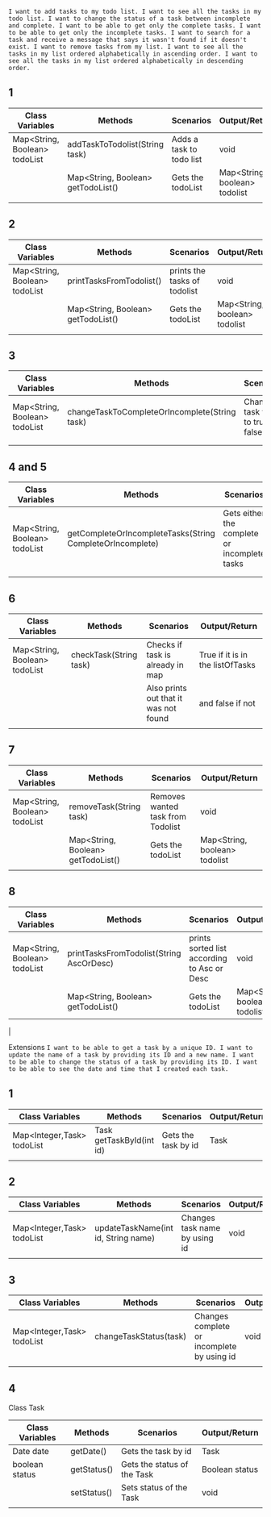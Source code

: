 

``
I want to add tasks to my todo list.
I want to see all the tasks in my todo list.
I want to change the status of a task between incomplete and complete.
I want to be able to get only the complete tasks.
I want to be able to get only the incomplete tasks.
I want to search for a task and receive a message that says it wasn't found if it doesn't exist.
I want to remove tasks from my list.
I want to see all the tasks in my list ordered alphabetically in ascending order.
I want to see all the tasks in my list ordered alphabetically in descending order.
``



## 1

| Class Variables               | Methods                            | Scenarios                | Output/Return                 |
|-------------------------------|------------------------------------|--------------------------|-------------------------------|
| Map<String, Boolean> todoList | addTaskToTodolist(String task)     | Adds a task to todo list | void                          |
|                               | Map<String, Boolean> getTodoList() | Gets the todoList        | Map<String, boolean> todolist |
|                               |                                    |                          |                               |

## 2

| Class Variables               | Methods                            | Scenarios                    | Output/Return                 |
|-------------------------------|------------------------------------|------------------------------|-------------------------------|
| Map<String, Boolean> todoList | printTasksFromTodolist()           | prints the tasks of todolist | void                          |
|                               | Map<String, Boolean> getTodoList() | Gets the todoList            | Map<String, boolean> todolist |
|                               |                                    |                              |                               |


## 3

| Class Variables               | Methods                                       | Scenarios                           | Output/Return |
|-------------------------------|-----------------------------------------------|-------------------------------------|---------------|
| Map<String, Boolean> todoList | changeTaskToCompleteOrIncomplete(String task) | Changes task value to true or false | void          |
|                               |                                               |                                     |               |
|                               |                                               |                                     |               |


## 4 and 5

| Class Variables               | Methods                                                   | Scenarios                                    | Output/Return              |
|-------------------------------|-----------------------------------------------------------|----------------------------------------------|----------------------------|
| Map<String, Boolean> todoList | getCompleteOrIncompleteTasks(String CompleteOrIncomplete) | Gets either the complete or incomplete tasks | Map<String, Boolean> tasks |
|                               |                                                           |                                              |                            |
|                               |                                                           |                                              |                            |


## 6

| Class Variables               | Methods                | Scenarios                             | Output/Return                    |
|-------------------------------|------------------------|---------------------------------------|----------------------------------|
| Map<String, Boolean> todoList | checkTask(String task) | Checks if task is already in map      | True if it is in the listOfTasks |
|                               |                        | Also prints out that it was not found | and false if not                 |
|                               |                        |                                       |                                  |


## 7

| Class Variables               | Methods                             | Scenarios                         | Output/Return                  |
|-------------------------------|-------------------------------------|-----------------------------------|--------------------------------|
| Map<String, Boolean> todoList | removeTask(String task)             | Removes wanted task from Todolist | void                           |
|                               | Map<String, Boolean> getTodoList()  | Gets the todoList                 | Map<String, boolean> todolist  |
|                               |                                     |                                   |                                |

## 8

| Class Variables               | Methods                                  | Scenarios                                   | Output/Return                  |
|-------------------------------|------------------------------------------|---------------------------------------------|--------------------------------|
| Map<String, Boolean> todoList | printTasksFromTodolist(String AscOrDesc) | prints sorted list according to Asc or Desc | void                           |
|                               | Map<String, Boolean> getTodoList()       | Gets the todoList                           | Map<String, boolean> todolist  |
|   



Extensions
``
I want to be able to get a task by a unique ID.
I want to update the name of a task by providing its ID and a new name.
I want to be able to change the status of a task by providing its ID.
I want to be able to see the date and time that I created each task.
``
## 1

| Class Variables            | Methods                  | Scenarios           | Output/Return |
|----------------------------|--------------------------|---------------------|---------------|
| Map<Integer,Task> todoList | Task getTaskById(int id) | Gets the task by id | Task          |
|                            |                          |                     |               |


## 2

| Class Variables            | Methods                             | Scenarios                     | Output/Return |
|----------------------------|-------------------------------------|-------------------------------|---------------|
| Map<Integer,Task> todoList | updateTaskName(int id, String name) | Changes task name by using id | void          |
|                            |                                     |                               |               |



## 3

| Class Variables            | Methods                | Scenarios                                  | Output/Return |
|----------------------------|------------------------|--------------------------------------------|---------------|
| Map<Integer,Task> todoList | changeTaskStatus(task) | Changes complete or incomplete by using id | void          |
|                            |                        |                                            |               |


## 4

Class Task 

| Class Variables | Methods     | Scenarios                   | Output/Return  |
|-----------------|-------------|-----------------------------|----------------|
| Date date       | getDate()   | Gets the task by id         | Task           |
| boolean status  | getStatus() | Gets the status of the Task | Boolean status |
|                 | setStatus() | Sets status of the Task     | void           |
|                 |             |                             |                |


